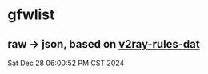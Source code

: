 # gfwlist
## raw -> json, based on [v2ray-rules-dat](https://github.com/Loyalsoldier/v2ray-rules-dat)
Sat Dec 28 06:00:52 PM CST 2024

